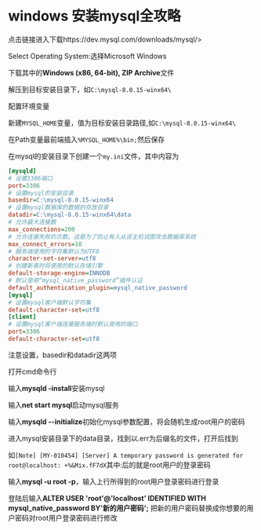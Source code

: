 # windows 安装mysql全攻略



点击链接进入下载https://dev.mysql.com/downloads/mysql/> 

Select Operating System:选择Microsoft Windows

下载其中的**Windows (x86, 64-bit), ZIP Archive**文件

解压到目标安装目录下，如`C:\mysql-8.0.15-winx64\`

配置环境变量

新建`MYSQL_HOME`变量，值为目标安装目录路径,如`C:\mysql-8.0.15-winx64\`

在Path变量最前端插入`%MYSQL_HOME%\bin;`然后保存

在mysql的安装目录下创建一个`my.ini`文件，其中内容为

```ini
[mysqld]
# 设置3306端口
port=3306
# 设置mysql的安装目录
basedir=C:\mysql-8.0.15-winx64
# 设置mysql数据库的数据的存放目录
datadir=C:\mysql-8.0.15-winx64\data
# 允许最大连接数
max_connections=200
# 允许连接失败的次数。这是为了防止有人从该主机试图攻击数据库系统
max_connect_errors=10
# 服务端使用的字符集默认为UTF8
character-set-server=utf8
# 创建新表时将使用的默认存储引擎
default-storage-engine=INNODB
# 默认使用“mysql_native_password”插件认证
default_authentication_plugin=mysql_native_password
[mysql]
# 设置mysql客户端默认字符集
default-character-set=utf8
[client]
# 设置mysql客户端连接服务端时默认使用的端口
port=3306
default-character-set=utf8
```

注意设置，basedir和datadir这两项

打开cmd命令行

输入**mysqld -install**安装mysql

输入**net start mysql**启动mysql服务

输入**mysqld --initialize**初始化mysql参数配置，将会随机生成root用户的密码

进入mysql安装目录下的data目录，找到以.err为后缀名的文件，打开后找到

如`[Note] [MY-010454] [Server] A temporary password is generated for root@localhost: +%&Mix.fF7dX`其中:后的就是root用户的登录密码

输入**mysql -u root -p**，输入上行所得到的root用户登录密码进行登录

登陆后输入**ALTER USER 'root'@'localhost' IDENTIFIED WITH mysql_native_password BY'新的用户密码';** 把新的用户密码替换成你想要的用户密码对root用户登录密码进行修改




